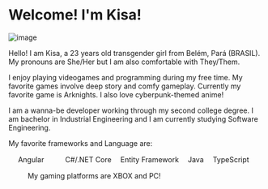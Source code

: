 # Welcome! I'm Kisa!
![image](https://github.com/JPsantosdev/JPsantosdev/assets/127047209/f395554b-c798-473d-a5b8-600ad72e5898)

Hello! I am Kisa, a 23 years old transgender girl from Belém, Pará (BRASIL). My pronouns are She/Her but I am also comfortable with They/Them. 

I enjoy playing videogames and programming during my free time. My favorite games involve deep story and comfy gameplay. Currently my favorite game is Arknights. I also love cyberpunk-themed anime!

I am a wanna-be developer working through my second college degree. I am bachelor in Industrial Engineering and I am currently studying Software Engineering.

My favorite frameworks and Language are:

<img src="https://github.com/buildkite/emojis/raw/main/img-buildkite-64/angular.png" width="15" height="15"> Angular
<img src="https://github.com/buildkite/emojis/raw/main/img-buildkite-64/dotnet.png" width="15" height="15"> <img src="https://github.com/buildkite/emojis/blob/main/img-buildkite-64/csharp.png" width="15" height="15"> C#/.NET Core
<img src="https://github.com/buildkite/emojis/raw/main/img-buildkite-64/csharp.png" width="10" height="15"> Entity Framework
<img src="https://github.com/buildkite/emojis/raw/main/img-buildkite-64/java.png" width="10" height="15"> Java
<img src="https://github.com/buildkite/emojis/raw/main/img-buildkite-64/typescript.png" width="10" height="10"> TypeScript


<img src="https://github.com/buildkite/emojis/raw/main/img-buildkite-64/xbox.png" width="15" height="15"> <img src="https://github.com/buildkite/emojis/raw/main/img-apple-64/1f5a5-fe0f.png" width="15" height="15"> My gaming platforms are XBOX and PC!

